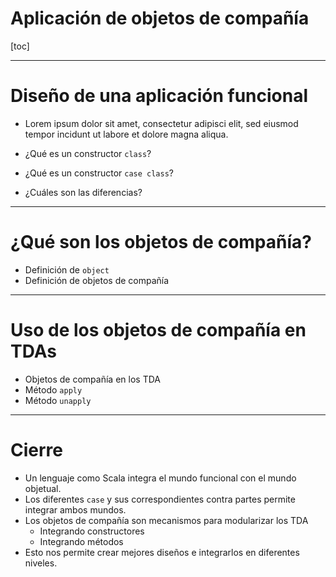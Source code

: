# Aplicación de objetos de compañía

[toc]

---

# Diseño de una aplicación funcional

*  Lorem ipsum dolor sit amet, consectetur adipisci elit, sed eiusmod tempor incidunt ut labore et dolore magna aliqua.

* ¿Qué es un constructor `class`?
* ¿Qué es un constructor `case class`?
* ¿Cuáles son las diferencias?

---

# ¿Qué son los objetos de compañía?

* Definición de `object`
* Definición de objetos de compañía


---

# Uso de los objetos de compañía en TDAs

* Objetos de compañía en los TDA 
* Método `apply`
* Método `unapply`

---

# Cierre



* Un lenguaje como Scala integra el mundo funcional con el mundo objetual.
* Los diferentes `case` y sus correspondientes contra partes permite integrar ambos mundos.
* Los objetos de compañía son mecanismos para modularizar los TDA
  * Integrando constructores
  * Integrando métodos
* Esto nos permite crear mejores diseños e integrarlos en diferentes niveles.
